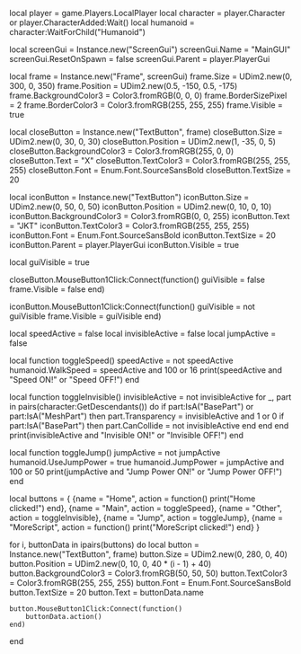 local player = game.Players.LocalPlayer
local character = player.Character or player.CharacterAdded:Wait()
local humanoid = character:WaitForChild("Humanoid")

local screenGui = Instance.new("ScreenGui")
screenGui.Name = "MainGUI"
screenGui.ResetOnSpawn = false
screenGui.Parent = player.PlayerGui

local frame = Instance.new("Frame", screenGui)
frame.Size = UDim2.new(0, 300, 0, 350)
frame.Position = UDim2.new(0.5, -150, 0.5, -175)
frame.BackgroundColor3 = Color3.fromRGB(0, 0, 0)
frame.BorderSizePixel = 2
frame.BorderColor3 = Color3.fromRGB(255, 255, 255)
frame.Visible = true

local closeButton = Instance.new("TextButton", frame)
closeButton.Size = UDim2.new(0, 30, 0, 30)
closeButton.Position = UDim2.new(1, -35, 0, 5)
closeButton.BackgroundColor3 = Color3.fromRGB(255, 0, 0)
closeButton.Text = "X"
closeButton.TextColor3 = Color3.fromRGB(255, 255, 255)
closeButton.Font = Enum.Font.SourceSansBold
closeButton.TextSize = 20

local iconButton = Instance.new("TextButton")
iconButton.Size = UDim2.new(0, 50, 0, 50)
iconButton.Position = UDim2.new(0, 10, 0, 10)
iconButton.BackgroundColor3 = Color3.fromRGB(0, 0, 255)
iconButton.Text = "JKT"
iconButton.TextColor3 = Color3.fromRGB(255, 255, 255)
iconButton.Font = Enum.Font.SourceSansBold
iconButton.TextSize = 20
iconButton.Parent = player.PlayerGui
iconButton.Visible = true

local guiVisible = true

closeButton.MouseButton1Click:Connect(function()
    guiVisible = false
    frame.Visible = false
end)

iconButton.MouseButton1Click:Connect(function()
    guiVisible = not guiVisible
    frame.Visible = guiVisible
end)

local speedActive = false
local invisibleActive = false
local jumpActive = false

local function toggleSpeed()
    speedActive = not speedActive
    humanoid.WalkSpeed = speedActive and 100 or 16
    print(speedActive and "Speed ON!" or "Speed OFF!")
end

local function toggleInvisible()
    invisibleActive = not invisibleActive
    for _, part in pairs(character:GetDescendants()) do
        if part:IsA("BasePart") or part:IsA("MeshPart") then
            part.Transparency = invisibleActive and 1 or 0
            if part:IsA("BasePart") then
                part.CanCollide = not invisibleActive
            end
        end
    end
    print(invisibleActive and "Invisible ON!" or "Invisible OFF!")
end

local function toggleJump()
    jumpActive = not jumpActive
    humanoid.UseJumpPower = true
    humanoid.JumpPower = jumpActive and 100 or 50
    print(jumpActive and "Jump Power ON!" or "Jump Power OFF!")
end

local buttons = {
    {name = "Home", action = function()
        print("Home clicked!")
    end},
    {name = "Main", action = toggleSpeed},
    {name = "Other", action = toggleInvisible},
    {name = "Jump", action = toggleJump},
    {name = "MoreScript", action = function()
        print("MoreScript clicked!")
    end}
}

for i, buttonData in ipairs(buttons) do
    local button = Instance.new("TextButton", frame)
    button.Size = UDim2.new(0, 280, 0, 40)
    button.Position = UDim2.new(0, 10, 0, 40 * (i - 1) + 40)
    button.BackgroundColor3 = Color3.fromRGB(50, 50, 50)
    button.TextColor3 = Color3.fromRGB(255, 255, 255)
    button.Font = Enum.Font.SourceSansBold
    button.TextSize = 20
    button.Text = buttonData.name

    button.MouseButton1Click:Connect(function()
        buttonData.action()
    end)
end